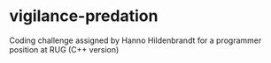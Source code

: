# vigilance-predation
Coding challenge assigned by Hanno Hildenbrandt for a programmer position at RUG (C++ version)
